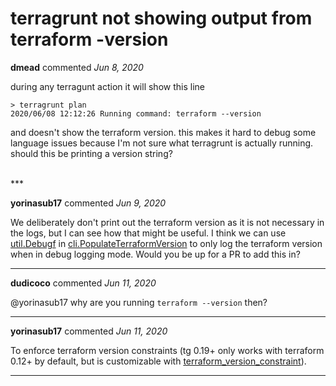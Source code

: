 # terragrunt not showing output from terraform -version

**dmead** commented *Jun 8, 2020*

during any terragunt action it will show this line

```
> terragrunt plan
2020/06/08 12:12:26 Running command: terraform --version

```

and doesn't show the terraform version. this makes it hard to debug some language issues because I'm not sure what terragrunt is actually running. should this be printing a version string?


<br />
***


**yorinasub17** commented *Jun 9, 2020*

We deliberately don't print out the terraform version as it is not necessary in the logs, but I can see how that might be useful. I think we can use [util.Debugf](https://github.com/gruntwork-io/terragrunt/blob/master/util/logger.go#L29) in [cli.PopulateTerraformVersion](https://github.com/gruntwork-io/terragrunt/blob/master/cli/version_check.go#L18) to only log the terraform version when in debug logging mode. Would you be up for a PR to add this in?
***

**dudicoco** commented *Jun 11, 2020*

@yorinasub17 why are you running `terraform --version` then?
***

**yorinasub17** commented *Jun 11, 2020*

To enforce terraform version constraints (tg 0.19+ only works with terraform 0.12+ by default, but is customizable with [terraform_version_constraint](https://terragrunt.gruntwork.io/docs/reference/config-blocks-and-attributes/#terraform_version_constraint)).
***

